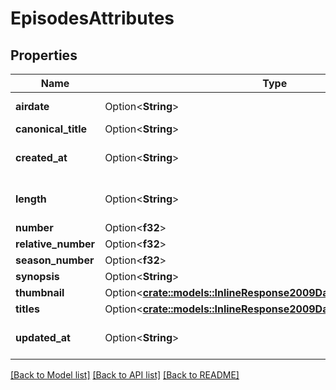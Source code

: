 # EpisodesAttributes

## Properties

Name | Type | Description | Notes
------------ | ------------- | ------------- | -------------
**airdate** | Option<**String**> | YYYY-MM-DD date | [optional]
**canonical_title** | Option<**String**> |  | [optional]
**created_at** | Option<**String**> | ISO 8601 date and time | [optional]
**length** | Option<**String**> | length of episode in minutes | [optional]
**number** | Option<**f32**> |  | [optional]
**relative_number** | Option<**f32**> |  | [optional]
**season_number** | Option<**f32**> |  | [optional]
**synopsis** | Option<**String**> |  | [optional]
**thumbnail** | Option<[**crate::models::InlineResponse2009DataAttributesThumbnail**](inline_response_200_9_data_attributes_thumbnail.md)> |  | [optional]
**titles** | Option<[**crate::models::InlineResponse2009DataAttributesTitles**](inline_response_200_9_data_attributes_titles.md)> |  | [optional]
**updated_at** | Option<**String**> | ISO 8601 of last modification | [optional]

[[Back to Model list]](../README.md#documentation-for-models) [[Back to API list]](../README.md#documentation-for-api-endpoints) [[Back to README]](../README.md)


